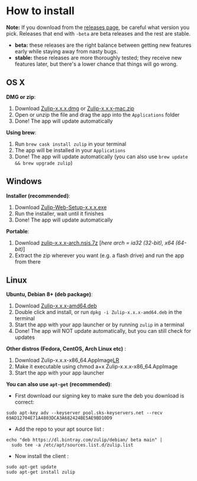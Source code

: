 # How to install

**Note:** If you download from the [releases page](https://github.com/zulip/zulip-desktop/releases), be careful what version you pick. Releases that end with `-beta` are beta releases and the rest are stable.
- **beta:** these releases are the right balance between getting new features early while staying away from nasty bugs.
- **stable:** these releases are more thoroughly tested; they receive new features later, but there's a lower chance that things will go wrong.

[LR]: https://github.com/zulip/zulip-desktop/releases

## OS X

**DMG or zip**:

1. Download [Zulip-x.x.x.dmg][LR] or [Zulip-x.x.x-mac.zip][LR]
2. Open or unzip the file and drag the app into the `Applications` folder
3. Done! The app will update automatically

**Using brew**:

1. Run `brew cask install zulip` in your terminal
2. The app will be installed in your `Applications`
3. Done! The app will update automatically (you can also use `brew update && brew upgrade zulip`)

## Windows

**Installer (recommended)**:

1. Download [Zulip-Web-Setup-x.x.x.exe][LR]
2. Run the installer, wait until it finishes
3. Done! The app will update automatically

**Portable**:

1. Download [zulip-x.x.x-arch.nsis.7z][LR]  [*here arch = ia32 (32-bit), x64 (64-bit)*]
2. Extract the zip wherever you want (e.g. a flash drive) and run the app from there

## Linux

**Ubuntu, Debian 8+ (deb package)**:

1. Download [Zulip-x.x.x-amd64.deb][LR]
2. Double click and install, or run `dpkg -i Zulip-x.x.x-amd64.deb` in the terminal
3. Start the app with your app launcher or by running `zulip` in a terminal
4. Done! The app will NOT update automatically, but you can still check for updates

**Other distros (Fedora, CentOS, Arch Linux etc)** :
1. Download Zulip-x.x.x-x86_64.AppImage[LR]
2. Make it executable using chmod a+x Zulip-x.x.x-x86_64.AppImage
3. Start the app with your app launcher

**You can also use `apt-get` (recommended)**:

* First download our signing key to make sure the deb you download is correct:

```
sudo apt-key adv --keyserver pool.sks-keyservers.net --recv 69AD12704E71A4803DCA3A682424BE5AE9BD10D9
```

* Add the repo to your apt source list :
```
echo "deb https://dl.bintray.com/zulip/debian/ beta main" |
  sudo tee -a /etc/apt/sources.list.d/zulip.list
```

* Now install the client :
```
sudo apt-get update
sudo apt-get install zulip
```
